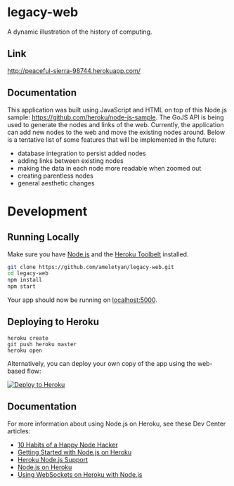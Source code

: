 # legacy-web

A dynamic illustration of the history of computing.

## Link

http://peaceful-sierra-98744.herokuapp.com/

## Documentation

This application was built using JavaScript and HTML on top of this Node.js sample: https://github.com/heroku/node-js-sample.  The GoJS API is being used to generate the nodes and links of the web.  Currently, the application can add new nodes to the web and move the existing nodes around.  Below is a tentative list of some features that will be implemented in the future:

* database integration to persist added nodes
* adding links between existing nodes
* making the data in each node more readable when zoomed out
* creating parentless nodes
* general aesthetic changes

# Development

## Running Locally

Make sure you have [Node.js](http://nodejs.org/) and the [Heroku Toolbelt](https://toolbelt.heroku.com/) installed.

```sh
git clone https://github.com/ameletyan/legacy-web.git
cd legacy-web
npm install
npm start
```

Your app should now be running on [localhost:5000](http://localhost:5000/).

## Deploying to Heroku

```
heroku create
git push heroku master
heroku open
```

Alternatively, you can deploy your own copy of the app using the web-based flow:

[![Deploy to Heroku](https://www.herokucdn.com/deploy/button.png)](https://heroku.com/deploy)

## Documentation

For more information about using Node.js on Heroku, see these Dev Center articles:

- [10 Habits of a Happy Node Hacker](https://blog.heroku.com/archives/2014/3/11/node-habits)
- [Getting Started with Node.js on Heroku](https://devcenter.heroku.com/articles/getting-started-with-nodejs)
- [Heroku Node.js Support](https://devcenter.heroku.com/articles/nodejs-support)
- [Node.js on Heroku](https://devcenter.heroku.com/categories/nodejs)
- [Using WebSockets on Heroku with Node.js](https://devcenter.heroku.com/articles/node-websockets)
